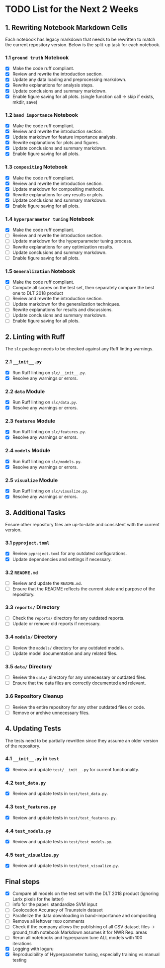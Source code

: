 # TODO List for the Next 2 Weeks

## 1. Rewriting Notebook Markdown Cells
Each notebook has legacy markdown that needs to be rewritten to match the current repository version. Below is the split-up task for each notebook.

### 1.1 `ground truth` Notebook
- [x] Make the code ruff compliant.
- [x] Review and rewrite the introduction section.
- [x] Update any data loading and preprocessing markdown.
- [x] Rewrite explanations for analysis steps.
- [x] Update conclusions and summary markdown.
- [x] Enable figure saving for all plots. (single function call -> skip if exists, mkdir, save)

### 1.2 `band importance` Notebook
- [x] Make the code ruff compliant.
- [x] Review and rewrite the introduction section.
- [x] Update markdown for feature importance analysis.
- [x] Rewrite explanations for plots and figures.
- [x] Update conclusions and summary markdown.
- [x] Enable figure saving for all plots.

### 1.3 `compositing` Notebook
- [x] Make the code ruff compliant.
- [x] Review and rewrite the introduction section.
- [x] Update markdown for compositing methods.
- [x] Rewrite explanations for any results or plots.
- [x] Update conclusions and summary markdown.
- [x] Enable figure saving for all plots.

### 1.4 `hyperparameter tuning` Notebook
- [x] Make the code ruff compliant.
- [ ] Review and rewrite the introduction section.
- [ ] Update markdown for the hyperparameter tuning process.
- [ ] Rewrite explanations for any optimization results.
- [ ] Update conclusions and summary markdown.
- [ ] Enable figure saving for all plots.

### 1.5 `Generalization` Notebook
- [x] Make the code ruff compliant.
- [ ] Compute all scores on the test set, then separately compare the best one to DLT 2018 product
- [ ] Review and rewrite the introduction section.
- [ ] Update markdown for the generalization techniques.
- [ ] Rewrite explanations for results and discussions.
- [ ] Update conclusions and summary markdown.
- [ ] Enable figure saving for all plots.

## 2. Linting with Ruff
The `slc` package needs to be checked against any Ruff linting warnings.

### 2.1 `__init__.py`
- [x] Run Ruff linting on `slc/__init__.py`.
- [x] Resolve any warnings or errors.

### 2.2 `data` Module
- [x] Run Ruff linting on `slc/data.py`.
- [x] Resolve any warnings or errors.

### 2.3 `features` Module
- [x] Run Ruff linting on `slc/features.py`.
- [x] Resolve any warnings or errors.

### 2.4 `models` Module
- [x] Run Ruff linting on `slc/models.py`.
- [x] Resolve any warnings or errors.

### 2.5 `visualize` Module
- [x] Run Ruff linting on `slc/visualize.py`.
- [x] Resolve any warnings or errors.

## 3. Additional Tasks
Ensure other repository files are up-to-date and consistent with the current version.

### 3.1 `pyproject.toml`
- [x] Review `pyproject.toml` for any outdated configurations.
- [x] Update dependencies and settings if necessary.

### 3.2 `README.md`
- [ ] Review and update the `README.md`.
- [ ] Ensure that the README reflects the current state and purpose of the repository.

### 3.3 `reports/` Directory
- [ ] Check the `reports/` directory for any outdated reports.
- [ ] Update or remove old reports if necessary.

### 3.4 `models/` Directory
- [ ] Review the `models/` directory for any outdated models.
- [ ] Update model documentation and any related files.

### 3.5 `data/` Directory
- [ ] Review the `data/` directory for any unnecessary or outdated files.
- [ ] Ensure that the data files are correctly documented and relevant.

### 3.6 Repository Cleanup
- [ ] Review the entire repository for any other outdated files or code.
- [ ] Remove or archive unnecessary files.

## 4. Updating Tests
The tests need to be partially rewritten since they assume an older version of the repository.

### 4.1 `__init__.py` in `test`
- [x] Review and update `test/__init__.py` for current functionality.

### 4.2 `test_data.py`
- [x] Review and update tests in `test/test_data.py`.

### 4.3 `test_features.py`
- [x] Review and update tests in `test/test_features.py`.

### 4.4 `test_models.py`
- [x] Review and update tests in `test/test_models.py`.

### 4.5 `test_visualize.py`
- [x] Review and update tests in `test/test_visualize.py`.

## Final steps
- [x] Compare all models on the test set with the DLT 2018 product (ignoring Larix pixels for the latter)
- [ ] info for the paper: standardize SVM input
- [ ] Geolocation Accuracy of Traunstein dataset
- [ ] Parallelize the data downloading in band-importance and compositing
- [ ] Remove all leftover `TODO` comments
- [ ] Check if the company allows the publishing of all CSV dataset files -> ground_truth notebook Markdown assumes it for NWR Rep. areas
- [ ] Rerun all notebooks and hyperparam tune ALL models with 100 iterations
- [x] Logging with loguru
- [x] Reproducibility of Hyperparameter tuning, especially training vs manual testing